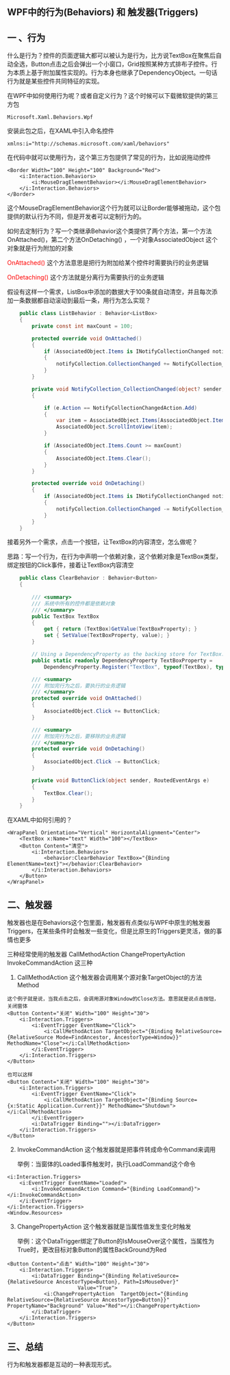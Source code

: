 ## WPF中的行为(Behaviors) 和 触发器(Triggers)

## 一 、行为

什么是行为？控件的页面逻辑大都可以被认为是行为，比方说TextBox在聚焦后自动全选，Button点击之后会弹出一个小窗口，Grid按照某种方式排布子控件。行为本质上基于附加属性实现的。行为本身也继承了DependencyObject。一句话行为就是某些控件共同特征的实现。

在WPF中如何使用行为呢？或者自定义行为？这个时候可以下载微软提供的第三方包

```xaml
Microsoft.Xaml.Behaviors.Wpf
```

安装此包之后，在XAML中引入命名控件

```
xmlns:i="http://schemas.microsoft.com/xaml/behaviors"
```

在代码中就可以使用行为，这个第三方包提供了常见的行为，比如说拖动控件

```xaml
<Border Width="100" Height="100" Background="Red">
    <i:Interaction.Behaviors>
        <i:MouseDragElementBehavior></i:MouseDragElementBehavior>
    </i:Interaction.Behaviors>
</Border>
```

这个MouseDragElementBehavior这个行为就可以让Border能够被拖动，这个包提供的默认行为不同，但是开发者可以定制行为的。

如何去定制行为？写一个类继承Behavior<T>这个类提供了两个方法，第一个方法OnAttached()，第二个方法OnDetaching() ，一个对象AssociatedObject 这个对象就是行为附加的对象

<font color="Red">OnAttached()</font> 这个方法意思是把行为附加给某个控件时需要执行的业务逻辑

<font color="Red">OnDetaching()</font> 这个方法就是分离行为需要执行的业务逻辑

假设有这样一个需求，ListBox中添加的数据大于100条就自动清空，并且每次添加一条数据都自动滚动到最后一条，用行为怎么实现？

```C#
    public class ListBehavior : Behavior<ListBox>
    {
        private const int maxCount = 100;

        protected override void OnAttached()
        {
            if (AssociatedObject.Items is INotifyCollectionChanged notifyCollection)
            {
                notifyCollection.CollectionChanged += NotifyCollection_CollectionChanged;
            }
        }

        private void NotifyCollection_CollectionChanged(object? sender, NotifyCollectionChangedEventArgs e)
        {

            if (e.Action == NotifyCollectionChangedAction.Add)
            {
                var item = AssociatedObject.Items[AssociatedObject.Items.Count - 1];
                AssociatedObject.ScrollIntoView(item);
            }

            if (AssociatedObject.Items.Count >= maxCount)
            {
                AssociatedObject.Items.Clear();
            }
        }

        protected override void OnDetaching()
        {
            if (AssociatedObject.Items is INotifyCollectionChanged notifyCollection)
            {
                notifyCollection.CollectionChanged -= NotifyCollection_CollectionChanged;
            }
        }
    }
```

接着另外一个需求，点击一个按钮，让TextBox的内容清空，怎么做呢？

思路：写一个行为，在行为中声明一个依赖对象，这个依赖对象是TextBox类型，绑定按钮的Click事件，接着让TextBox内容清空

```C#
    public class ClearBehavior : Behavior<Button>
    {
        
        /// <summary>
        /// 系统中所有的控件都是依赖对象
        /// </summary>
        public TextBox TextBox
        {
            get { return (TextBox)GetValue(TextBoxProperty); }
            set { SetValue(TextBoxProperty, value); }
        }

        // Using a DependencyProperty as the backing store for TextBox.  This enables animation, styling, binding, etc...
        public static readonly DependencyProperty TextBoxProperty =
            DependencyProperty.Register("TextBox", typeof(TextBox), typeof(ClearBehavior), new PropertyMetadata(null));

        /// <summary>
        /// 附加完行为之后，要执行的业务逻辑
        /// </summary>
        protected override void OnAttached()
        {
            AssociatedObject.Click += ButtonClick;
        }

        /// <summary>
        /// 附加完行为之后，要移除的业务逻辑
        /// </summary>
        protected override void OnDetaching()
        {
            AssociatedObject.Click -= ButtonClick;
        }

        private void ButtonClick(object sender, RoutedEventArgs e)
        {
            TextBox.Clear();
        }
    }
```

在XAML中如何引用的？

```xaml
<WrapPanel Orientation="Vertical" HorizontalAlignment="Center">
    <TextBox x:Name="text" Width="100"></TextBox>
    <Button Content="清空">
        <i:Interaction.Behaviors>
            <behavior:ClearBehavior TextBox="{Binding ElementName=text}"></behavior:ClearBehavior>
        </i:Interaction.Behaviors>
    </Button>
</WrapPanel>
```

## 二、触发器

触发器也是在Behaviors这个包里面，触发器有点类似与WPF中原生的触发器Triggers，在某些条件时会触发一些变化，但是比原生的Triggers更灵活，做的事情也更多

三种经常使用的触发器 CallMethodAction ChangePropertyAction InvokeCommandAction 这三种

1. CallMethodAction 这个触发器会调用某个源对象TargetObject的方法Method

```xaml
这个例子就是说，当我点击之后，会调用源对象Window的Close方法。意思就是说点击按钮，关闭窗体
<Button Content="关闭" Width="100" Height="30">
    <i:Interaction.Triggers>
        <i:EventTrigger EventName="Click">
            <i:CallMethodAction TargetObject="{Binding RelativeSource={RelativeSource Mode=FindAncestor, AncestorType=Window}}" MethodName="Close"></i:CallMethodAction>
        </i:EventTrigger>
    </i:Interaction.Triggers>
</Button>

也可以这样
<Button Content="关闭" Width="100" Height="30">
    <i:Interaction.Triggers>
        <i:EventTrigger EventName="Click">
            <i:CallMethodAction TargetObject="{Binding Source={x:Static Application.Current}}" MethodName="Shutdown"></i:CallMethodAction>
        </i:EventTrigger>
        <i:DataTrigger Binding=""></i:DataTrigger>
    </i:Interaction.Triggers>
</Button>
```

2. InvokeCommandAction 这个触发器就是把事件转成命令Command来调用

   举例：当窗体的Loaded事件触发时，执行LoadCommand这个命令

```xaml
<i:Interaction.Triggers>
    <i:EventTrigger EventName="Loaded">
        <i:InvokeCommandAction Command="{Binding LoadCommand}"></i:InvokeCommandAction>
    </i:EventTrigger>
</i:Interaction.Triggers>
<Window.Resources>
```

3. ChangePropertyAction 这个触发器就是当属性值发生变化时触发

   举例：这个DataTrigger绑定了Button的IsMouseOver这个属性，当属性为True时，更改目标对象Button的属性BackGround为Red

```xaml
<Button Content="点击" Width="100" Height="30">
    <i:Interaction.Triggers>
        <i:DataTrigger Binding="{Binding RelativeSource={RelativeSource AncestorType=Button}, Path=IsMouseOver}"
                       Value="True">
            <i:ChangePropertyAction  TargetObject="{Binding RelativeSource={RelativeSource AncestorType=Button}}" PropertyName="Background" Value="Red"></i:ChangePropertyAction>
        </i:DataTrigger>
    </i:Interaction.Triggers>
</Button>
```

## 三、总结

行为和触发器都是互动的一种表现形式。